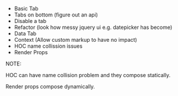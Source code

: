 -  Basic Tab
-  Tabs on bottom  (figure out an api)
-  Disable a tab
-  Refactor (look how messy jquery ui e.g. datepicker has become)
-  Data Tab
-  Context (Allow custom markup to have no impact)
-  HOC name collission issues
-  Render Props

NOTE:

HOC can have name collision problem and they compose statically.

Render props compose dynamically.



